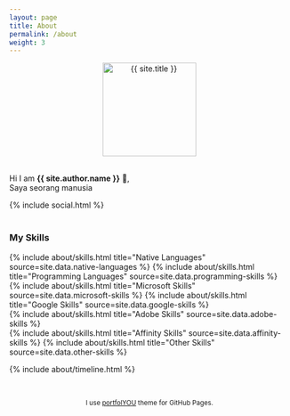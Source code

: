 ```yaml
---
layout: page
title: About
permalink: /about
weight: 3
---
```


<p align="center">
  <a href="{{ site.baseurl }}">
    <img src="{{ site.author.image_about }}" alt="{{ site.title }}" width="168px" height="168px" style="display:flex;">
  </a>
<br>

Hi I am <b>{{ site.author.name }}</b> :wave:,<br>
Saya seorang manusia
</p>

{% include social.html %}
<br>
<br>
### **My Skills**

<div class="row">
{% include about/skills.html title="Native Languages" source=site.data.native-languages %}
{% include about/skills.html title="Programming Languages" source=site.data.programming-skills %}
</div>
<div class="row">
{% include about/skills.html title="Microsoft Skills" source=site.data.microsoft-skills %}
{% include about/skills.html title="Google Skills" source=site.data.google-skills %}
</div>
<div class="row">
{% include about/skills.html title="Adobe Skills" source=site.data.adobe-skills %}
</div>
<div class="row">
{% include about/skills.html title="Affinity Skills" source=site.data.affinity-skills %}
{% include about/skills.html title="Other Skills" source=site.data.other-skills %}
</div>

{% include about/timeline.html %}

<br>
<p align="center">
<small class="text-muted mb-2">
  I use <a href="https://github.com/YoussefRaafatNasry/portfolYOU">portfolYOU</a> theme for GitHub Pages.
</small>
</p>
